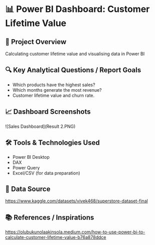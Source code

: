 # 📊 Power BI Dashboard: Customer Lifetime Value

## 📌 Project Overview
Calculating customer lifetime value and visualising data in Power BI

## 🔍 Key Analytical Questions / Report Goals
- Which products have the highest sales?
- Which months generate the most revenue?
- Customer lifetime value and churn rate.

## 📈 Dashboard Screenshots
![Sales Dashboard](Result 2.PNG)

## 🛠️ Tools & Technologies Used
- Power BI Desktop
- DAX
- Power Query
- Excel/CSV (for data preparation)

## 📎 Data Source
https://www.kaggle.com/datasets/vivek468/superstore-dataset-final

## 📚 References / Inspirations
https://olubukunolaakinsola.medium.com/how-to-use-power-bi-to-calculate-customer-lifetime-value-b76a878ddce
